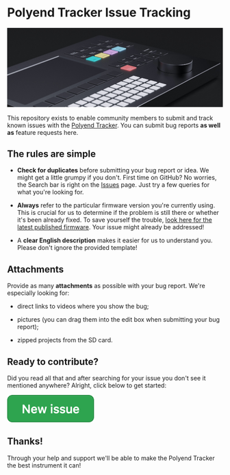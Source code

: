 # Polyend Tracker Issue Tracking

![Polyend Tracker Product Image](./images/product-image.jpg)

This repository exists to enable community members to submit and track
known issues with the [Polyend Tracker](https://polyend.com/tracker/).
You can submit bug reports **as well as** feature requests here.

## The rules are simple

* **Check for duplicates** before submitting your bug report or idea.
  We might get a little grumpy if you don't.  First time on GitHub?
  No worries, the Search bar is right on the [Issues](https://github.com/polyend/TrackerIssues/issues)
  page.  Just try a few queries for what you're looking for.

* **Always** refer to the particular firmware version you're currently
  using.  This is crucial for us to determine if the problem is still
  there or whether it's been already fixed.  To save yourself the
  trouble,
  [look here for the latest published firmware](https://polyend.com/downloads/).
  Your issue might already be addressed!

* A **clear English description** makes it easier for us to understand you.
  Please don't ignore the provided template!

## Attachments

Provide as many **attachments** as possible with your bug report.
We're especially looking for:

* direct links to videos where you show the bug;

* pictures (you can drag them into the edit box when submitting your
  bug report);

* zipped projects from the SD card.

## Ready to contribute?

Did you read all that and after searching for your issue you don't see
it mentioned anywhere?  Alright, click below to get started:

[![New issue](./images/new-issue.png)](https://github.com/polyend/TrackerIssues/issues/new/choose)

## Thanks!

Through your help and support we'll be able to make the Polyend Tracker
the best instrument it can!

